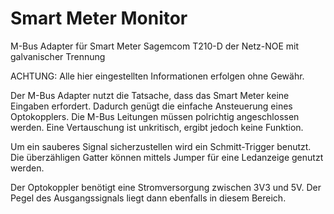 # Smart Meter Monitor
M-Bus Adapter für Smart Meter Sagemcom T210-D der Netz-NOE mit galvanischer Trennung


ACHTUNG: Alle hier eingestellten Informationen erfolgen ohne Gewähr.

Der M-Bus Adapter nutzt die Tatsache, dass das Smart Meter keine Eingaben erfordert. Dadurch genügt die einfache Ansteuerung eines Optokopplers. Die M-Bus Leitungen müssen polrichtig angeschlossen werden. Eine Vertauschung ist unkritisch, ergibt jedoch keine Funktion.

Um ein sauberes Signal sicherzustellen wird ein Schmitt-Trigger benutzt. Die überzähligen Gatter können mittels Jumper für eine Ledanzeige genutzt werden.

Der Optokoppler benötigt eine Stromversorgung zwischen 3V3 und 5V. Der Pegel des Ausgangssignals liegt dann ebenfalls in diesem Bereich.
